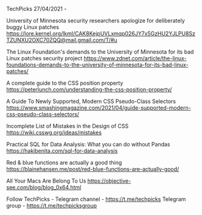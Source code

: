 TechPicks 27/04/2021 -

University of Minnesota security researchers apologize for deliberately buggy Linux patches
https://lore.kernel.org/lkml/CAK8KejpUVLxmqp026JY7x5GzHU2YJLPU8SzTZUNXU2OXC70ZQQ@mail.gmail.com/T/#u

The Linux Foundation's demands to the University of Minnesota for its bad Linux patches security project
https://www.zdnet.com/article/the-linux-foundations-demands-to-the-university-of-minnesota-for-its-bad-linux-patches/

A complete guide to the CSS position property
https://peterlunch.com/understanding-the-css-position-property/

A Guide To Newly Supported, Modern CSS Pseudo-Class Selectors
https://www.smashingmagazine.com/2021/04/guide-supported-modern-css-pseudo-class-selectors/

Incomplete List of Mistakes in the Design of CSS
https://wiki.csswg.org/ideas/mistakes

Practical SQL for Data Analysis: What you can do without Pandas
https://hakibenita.com/sql-for-data-analysis

Red & blue functions are actually a good thing
https://blainehansen.me/post/red-blue-functions-are-actually-good/

All Your Macs Are Belong To Us
https://objective-see.com/blog/blog_0x64.html

Follow TechPicks -
Telegram channel - https://t.me/techpicks
Telegram group - https://t.me/techpicksgroup